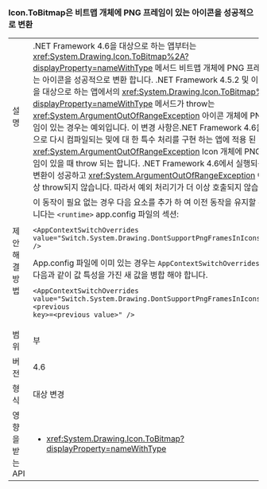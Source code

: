 ### <a name="icontobitmap-successfully-converts-icons-with-png-frames-into-bitmap-objects"></a>Icon.ToBitmap은 비트맵 개체에 PNG 프레임이 있는 아이콘을 성공적으로 변환

|   |   |
|---|---|
|설명|.NET Framework 4.6을 대상으로 하는 앱부터는 <xref:System.Drawing.Icon.ToBitmap%2A?displayProperty=nameWithType> 메서드 비트맵 개체에 PNG 프레임이 있는 아이콘을 성공적으로 변환 합니다. .NET Framework 4.5.2 및 이전 버전을 대상으로 하는 앱에서의 <xref:System.Drawing.Icon.ToBitmap%2A?displayProperty=nameWithType> 메서드가 throw는 <xref:System.ArgumentOutOfRangeException> 아이콘 개체에 PNG 프레임이 있는 경우는 예외입니다. 이 변경 사항은.NET Framework 4.6을 대상으로 다시 컴파일되는 및에 대 한 특수 처리를 구현 하는 앱에 적용 된 <xref:System.ArgumentOutOfRangeException> Icon 개체에 PNG 프레임이 있을 때 throw 되는 합니다. .NET Framework 4.6에서 실행되는 경우 변환이 성공하고 <xref:System.ArgumentOutOfRangeException> 이 더 이상 throw되지 않습니다. 따라서 예외 처리기가 더 이상 호출되지 않습니다.|
|제안 해결 방법|이 동작이 필요 없는 경우 다음 요소를 추가 하 여 이전 동작을 유지할 수 있습니다는 <code>&lt;runtime&gt;</code> app.config 파일의 섹션:<pre><code class="language-xml">&lt;AppContextSwitchOverrides&#13;&#10;value=&quot;Switch.System.Drawing.DontSupportPngFramesInIcons=true&quot; /&gt;&#13;&#10;</code></pre>App.config 파일에 이미 있는 경우는 <code>AppContextSwitchOverrides</code> 요소를 다음과 같이 값 특성을 가진 새 값을 병합 해야 합니다.<pre><code class="language-xml">&lt;AppContextSwitchOverrides&#13;&#10;value=&quot;Switch.System.Drawing.DontSupportPngFramesInIcons=true;&lt;previous key&gt;=&lt;previous value&gt;&quot; /&gt;&#13;&#10;</code></pre>|
|범위|부|
|버전|4.6|
|형식|대상 변경|
|영향을 받는 API|<ul><li><xref:System.Drawing.Icon.ToBitmap?displayProperty=nameWithType></li></ul>|

